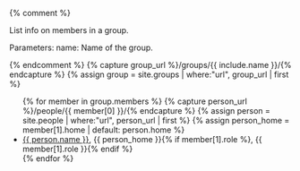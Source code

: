 {% comment %}

List info on members in a group.

Parameters:
  name: Name of the group.

{% endcomment %}
{% capture group_url %}/groups/{{ include.name }}/{% endcapture %}
{% assign group = site.groups | where:"url", group_url  | first %}
<ul>
{% for member in group.members %}
  {% capture person_url %}/people/{{ member[0] }}/{% endcapture %}
  {% assign person = site.people | where:"url", person_url  | first %}
  {% assign person_home = member[1].home | default: person.home %}
  <li> <a href="mailto:{{ person.email }}">{{ person.name }}</a>, {{ person_home }}{% if member[1].role %}, {{ member[1].role }}{% endif %} </li>
{% endfor %}
</ul>
